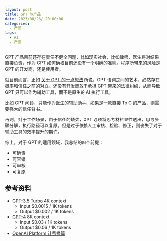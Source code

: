```yaml
---
layout: post
title: GPT 与产品
date: 2023/08/26/ 20:00:00
categories:
  - 产品
tags:
  - AI
  - 产品
---
```


GPT 产品目前还存在责任不健全问题，比如现实社会，比如律师、医生将对结果直接负责，作为 GPT 如何确权目前还没有一个明确的准则。程序所带来的风险是 GPT 的开发商，还是使用者。

就目前而言，正如 [关于 GPT 的一点想法](https://blog.naaln.com/2023/08/thinking-GPT/) 所说，GPT 语词之间的艺术，必然存在概率和信任之前的对立。还没有开发商敢于承担 GPT 带来的法律纠纷，从而导致 GPT 只可以作为辅助工具，而不是原生的 AI 执行工具。

比如 GPT 问诊，只能作为医生的辅助助手，如果是一款直接 To C 的产品，则需要强大的信任背书。

再则，对于工作场景，由于信任的缺失，GPT 必须将思考材料显性透出，思考步骤分解，执行路径可以复原。但是过于依赖人工审核、检验、修正，则丧失了对于辅助工具的效率提升的期许。

综上，对于 GPT 的适用领域，我总结的四个前提：
- 可确责
- 可容错
- 可审核
- 可复原

## 参考资料

- [GPT-3.5 Turbo](https://platform.openai.com/docs/guides/chat) 4K context
	- Input $0.0015 / 1K tokens
	- Output $0.002 / 1K tokens
- [GPT-4](https://openai.com/gpt-4) 8K context
	- Input $0.03 / 1K tokens
	- Output $0.06 / 1K tokens
- [OpenAI Platform 计费换算](https://platform.openai.com/tokenizer)

